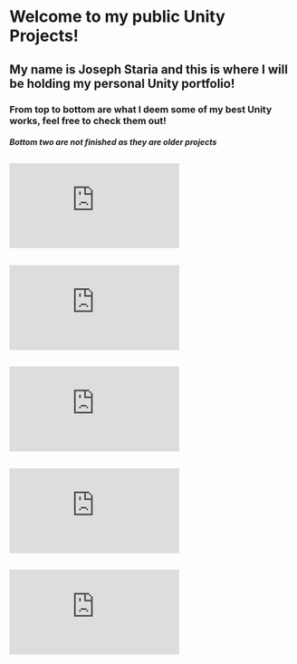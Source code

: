 # Welcome to my public Unity Projects!

## My name is Joseph Staria and this is where I will be holding my personal Unity portfolio!

### From top to bottom are what I deem some of my best Unity works, feel free to check them out!

##### Bottom two are not finished as they are older projects

## ![Dreadnought Nights](https://github.com/Jstaria/UnityProjects/blob/main/Dreadnought%20Nights/ReadMe.md)

## ![Deeper Pockets](https://github.com/Jstaria/UnityProjects/blob/main/Deeper%20Pockets/ReadMe.md)

## ![Creature Clicker](https://github.com/Jstaria/UnityProjects/blob/main/ClickerLoot/ReadMe.md)

## ![PS1 Slots](https://github.com/Jstaria/UnityProjects/blob/main/PS1%20Slots/ReadMe.md)

## ![Zombies](https://github.com/Jstaria/UnityProjects/blob/main/Zombies/ReadMe.md)

